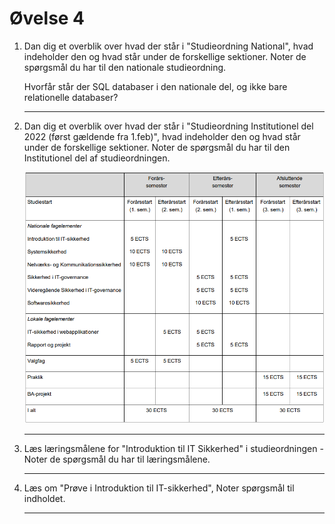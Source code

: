 # Øvelse 4

1. Dan dig et overblik over hvad der står i "Studieordning National", hvad indeholder den og hvad står under de forskellige sektioner. Noter de spørgsmål du har til den nationale studieordning.

    Hvorfår står der SQL databaser i den nationale del, og ikke bare relationelle databaser?

    ---

2. Dan dig et overblik over hvad der står i "Studieordning Institutionel del 2022 (først gældende fra 1.feb)", hvad indeholder den og hvad står under de forskellige sektioner. Noter de spørgsmål du har til den Institutionel del af studieordningen.

    ![image.png](../../../Images/ØvelsesBilleder/Uge6Øvelse4.png)

    ---

2. Læs læringsmålene for "Introduktion til IT Sikkerhed" i studieordningen - Noter de spørgsmål du har til læringsmålene.

    ---

3. Læs om "Prøve i Introduktion til IT-sikkerhed", Noter spørgsmål til indholdet.

    ---